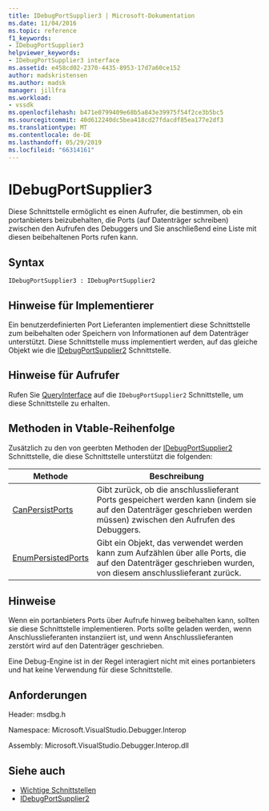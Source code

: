 ```yaml
---
title: IDebugPortSupplier3 | Microsoft-Dokumentation
ms.date: 11/04/2016
ms.topic: reference
f1_keywords:
- IDebugPortSupplier3
helpviewer_keywords:
- IDebugPortSupplier3 interface
ms.assetid: e458cd02-2370-4435-8953-17d7a60ce152
author: madskristensen
ms.author: madsk
manager: jillfra
ms.workload:
- vssdk
ms.openlocfilehash: b471e0799409e68b5a843e39975f54f2ce3b5bc5
ms.sourcegitcommit: 40d612240dc5bea418cd27fdacdf85ea177e2df3
ms.translationtype: MT
ms.contentlocale: de-DE
ms.lasthandoff: 05/29/2019
ms.locfileid: "66314161"
---
```

# <a name="idebugportsupplier3"></a>IDebugPortSupplier3
Diese Schnittstelle ermöglicht es einen Aufrufer, die bestimmen, ob ein portanbieters beizubehalten, die Ports (auf Datenträger schreiben) zwischen den Aufrufen des Debuggers und Sie anschließend eine Liste mit diesen beibehaltenen Ports rufen kann.

## <a name="syntax"></a>Syntax

```
IDebugPortSupplier3 : IDebugPortSupplier2
```

## <a name="notes-for-implementers"></a>Hinweise für Implementierer
 Ein benutzerdefinierten Port Lieferanten implementiert diese Schnittstelle zum beibehalten oder Speichern von Informationen auf dem Datenträger unterstützt. Diese Schnittstelle muss implementiert werden, auf das gleiche Objekt wie die [IDebugPortSupplier2](../../../extensibility/debugger/reference/idebugportsupplier2.md) Schnittstelle.

## <a name="notes-for-callers"></a>Hinweise für Aufrufer
 Rufen Sie [QueryInterface](/cpp/atl/queryinterface) auf die `IDebugPortSupplier2` Schnittstelle, um diese Schnittstelle zu erhalten.

## <a name="methods-in-vtable-order"></a>Methoden in Vtable-Reihenfolge
 Zusätzlich zu den von geerbten Methoden der [IDebugPortSupplier2](../../../extensibility/debugger/reference/idebugportsupplier2.md) Schnittstelle, die diese Schnittstelle unterstützt die folgenden:

|Methode|Beschreibung|
|------------|-----------------|
|[CanPersistPorts](../../../extensibility/debugger/reference/idebugportsupplier3-canpersistports.md)|Gibt zurück, ob die anschlusslieferant Ports gespeichert werden kann (indem sie auf den Datenträger geschrieben werden müssen) zwischen den Aufrufen des Debuggers.|
|[EnumPersistedPorts](../../../extensibility/debugger/reference/idebugportsupplier3-enumpersistedports.md)|Gibt ein Objekt, das verwendet werden kann zum Aufzählen über alle Ports, die auf den Datenträger geschrieben wurden, von diesem anschlusslieferant zurück.|

## <a name="remarks"></a>Hinweise
 Wenn ein portanbieters Ports über Aufrufe hinweg beibehalten kann, sollten sie diese Schnittstelle implementieren. Ports sollte geladen werden, wenn Anschlusslieferanten instanziiert ist, und wenn Anschlusslieferanten zerstört wird auf den Datenträger geschrieben.

 Eine Debug-Engine ist in der Regel interagiert nicht mit eines portanbieters und hat keine Verwendung für diese Schnittstelle.

## <a name="requirements"></a>Anforderungen
 Header: msdbg.h

 Namespace: Microsoft.VisualStudio.Debugger.Interop

 Assembly: Microsoft.VisualStudio.Debugger.Interop.dll

## <a name="see-also"></a>Siehe auch
- [Wichtige Schnittstellen](../../../extensibility/debugger/reference/core-interfaces.md)
- [IDebugPortSupplier2](../../../extensibility/debugger/reference/idebugportsupplier2.md)
